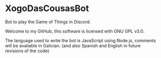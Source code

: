 # XogoDasCousasBot
Bot to play the Game of Things in Discord.

Welcome to my GitHub, this software is licensed with GNU GPL v3.0.

The language used to write the bot is JavaScript using Node.js, comments will be avaliable in Galician. (and also Spanish and English in future revisions of the code)

